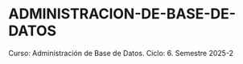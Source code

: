 # ADMINISTRACION-DE-BASE-DE-DATOS
Curso: Administración de Base de Datos. Ciclo: 6. Semestre 2025-2
